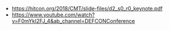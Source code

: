 - https://hitcon.org/2018/CMT/slide-files/d2_s0_r0_keynote.pdf
- https://www.youtube.com/watch?v=F0mYkI2FJ_4&ab_channel=DEFCONConference
